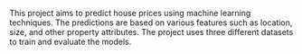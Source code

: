 This project aims to predict house prices using machine learning techniques. The predictions are based on various features such as location, size, and other property attributes. The project uses three different datasets to train and evaluate the models.

